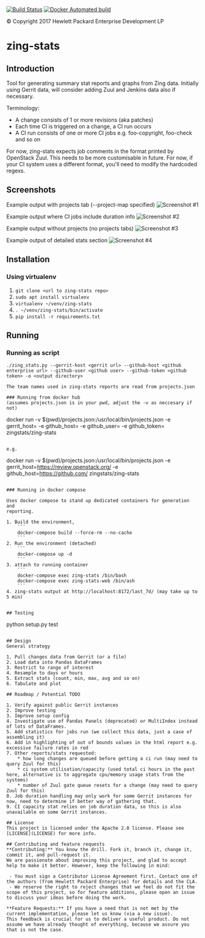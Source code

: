 [![Build Status](https://travis-ci.org/HewlettPackard/zing-stats.svg?branch=master)](https://travis-ci.org/HewlettPackard/zing-stats)
[![Docker Automated build](https://img.shields.io/docker/automated/zingstats/zing-stats.svg?maxAge=2592000?style=plastic)](https://hub.docker.com/r/zingstats/zing-stats/)

&copy; Copyright 2017 Hewlett Packard Enterprise Development LP

# zing-stats

## Introduction

Tool for generating summary stat reports and graphs from Zing data. Initially using Gerrit data, will consider adding Zuul and Jenkins data also if necessary.

Terminology:
- A change consists of 1 or more revisions (aka patches)
- Each time CI is triggered on a change, a CI run occurs
- A CI run consists of one or more CI jobs e.g. foo-copyright, foo-check and so on

For now, zing-stats expects job comments in the format printed by OpenStack Zuul. This needs to be more customisable in future. For now, if your
CI system uses a different format, you'll need to modify the hardcoded regexs.

## Screenshots

Example output with projects tab (--project-map specified)
![Screenshot #1](docs/screenshots/projects.png "Screenshot - example output with projects tab (--project-map specified)")

Example output where CI jobs include duration info
![Screenshot #2](docs/screenshots/capacity_duration.png "Screenshot - example output where CI jobs include duration info")

Example output without projects (no projects tabs)
![Screenshot #3](docs/screenshots/no_projects.png "Screenshot - example output without projects (no projects tabs)")

Example output of detailed stats section
![Screenshot #4](docs/screenshots/detailed_stats.png "Screenshot - example output of detailed stats section")

## Installation
### Using virtualenv

1. ```git clone <url to zing-stats repo>```
2. ```sudo apt install virtualenv```
3. ```virtualenv ~/venv/zing-stats```
4. ```. ~/venv/zing-stats/bin/activate```
5. ```pip install -r requirements.txt```

## Running

### Running as script

```
./zing_stats.py --gerrit-host <gerrit url> --github-host <github enterprise url> --github-user <github user> --github-token <github token> -o <output directory>

The team names used in zing-stats reports are read from projects.json

### Running from docker hub
(assumes projects.json is in your pwd, adjust the -v as neccesary if not)

```
docker run -v $(pwd)/projects.json:/usr/local/bin/projects.json -e gerrit_host=<gerrit url> -e github_host=<github enterprise url> -e github_user=<github user> -e github_token=<github token> zingstats/zing-stats
```

e.g.

```
docker run -v $(pwd)/projects.json:/usr/local/bin/projects.json -e gerrit_host=https://review.openstack.org/ -e github_host=https://github.com/ zingstats/zing-stats
```

### Running in docker compose

Uses docker compose to stand up dedicated containers for generation and
reporting.

1. Build the environment,
    ```
    docker-compose build --force-rm --no-cache
    ```
2. Run the environment (detached)
    ```
    docker-compose up -d
    ```
3. attach to running container
    ```
    docker-compose exec zing-stats /bin/bash
    docker-compose exec zing-stats-web /bin/ash
    ```
4. zing-stats output at http://localhost:8172/last_7d/ (may take up to 5 min)


## Testing

```
python setup.py test
```

## Design
General strategy

1. Pull changes data from Gerrit (or a file)
2. Load data into Pandas DataFrames
3. Restrict to range of interest
4. Resample to days or hours
5. Extract stats (count, min, max, avg and so on)
6. Tabulate and plot

## Roadmap / Potential TODO

1. Verify against public Gerrit instances
2. Improve testing
3. Improve setup config
4. Investigate use of Pandas Panels (deprecated) or MultiIndex instead of lots of DataFrames.
5. Add statistics for jobs run (we collect this data, just a case of assembling it)
6. Add in highlighting of out of bounds values in the html report e.g. excessive failure rates in red
7. Other reports/stats requested:
    * how long changes are queued before getting a ci run (may need to query Zuul for this)
    * ci system utilisation/capacity (used total ci hours in the past here, alternative is to aggregate cpu/memory usage stats from the systems)
    * number of Zuul gate queue resets for a change (may need to query Zuul for this)
8. Job duration handling may only work for some Gerrit instances for now, need to determine if better way of gathering that.
9. CI capacity stat relies on job duration data, so this is also unavailable on some Gerrit instances.

## License
This project is licensed under the Apache 2.0 license. Please see [LICENSE](LICENSE) for more info.

## Contributing and feature requests
**Contributing:** You know the drill. Fork it, branch it, change it, commit it, and pull-request it.
We are passionate about improving this project, and glad to accept help to make it better. However, keep the following in mind:

 - You must sign a Contributor License Agreement first. Contact one of the authors (from Hewlett Packard Enterprise) for details and the CLA.
 - We reserve the right to reject changes that we feel do not fit the scope of this project, so for feature additions, please open an issue to discuss your ideas before doing the work.

**Feature Requests:** If you have a need that is not met by the current implementation, please let us know (via a new issue).
This feedback is crucial for us to deliver a useful product. Do not assume we have already thought of everything, because we assure you that is not the case.
